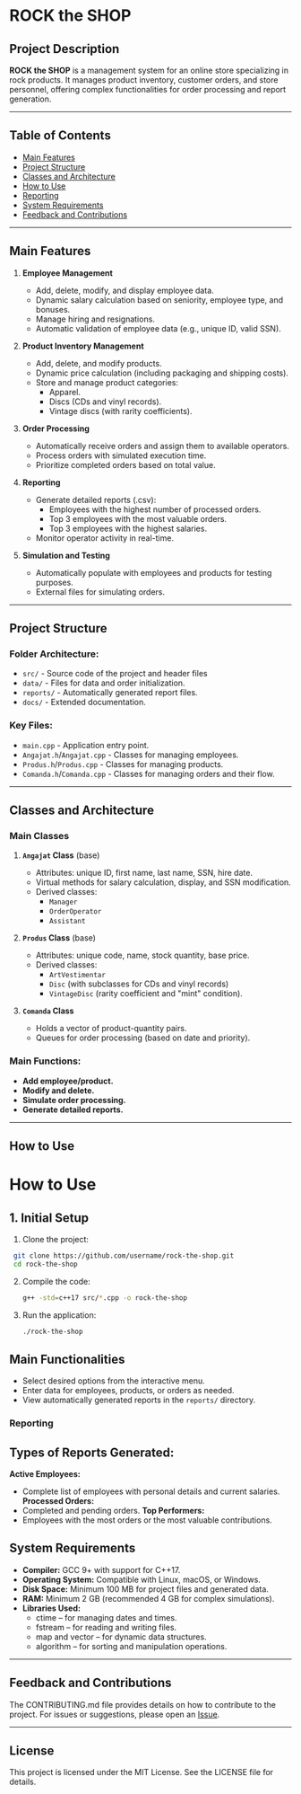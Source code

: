 # ROCK the SHOP

## Project Description

**ROCK the SHOP** is a management system for an online store specializing in rock products. It manages product inventory, customer orders, and store personnel, offering complex functionalities for order processing and report generation.

---

## Table of Contents
- [Main Features](#main-features)
- [Project Structure](#project-structure)
- [Classes and Architecture](#classes-and-architecture)
- [How to Use](#how-to-use)
- [Reporting](#reporting)
- [System Requirements](#system-requirements)
- [Feedback and Contributions](#feedback-and-contributions)

---

## Main Features

1. **Employee Management**
   - Add, delete, modify, and display employee data.
   - Dynamic salary calculation based on seniority, employee type, and bonuses.
   - Manage hiring and resignations.
   - Automatic validation of employee data (e.g., unique ID, valid SSN).

2. **Product Inventory Management**
   - Add, delete, and modify products.
   - Dynamic price calculation (including packaging and shipping costs).
   - Store and manage product categories:
     - Apparel.
     - Discs (CDs and vinyl records).
     - Vintage discs (with rarity coefficients).

3. **Order Processing**
   - Automatically receive orders and assign them to available operators.
   - Process orders with simulated execution time.
   - Prioritize completed orders based on total value.

4. **Reporting**
   - Generate detailed reports (.csv):
     - Employees with the highest number of processed orders.
     - Top 3 employees with the most valuable orders.
     - Top 3 employees with the highest salaries.
   - Monitor operator activity in real-time.

5. **Simulation and Testing**
   - Automatically populate with employees and products for testing purposes.
   - External files for simulating orders.

---

## Project Structure

### Folder Architecture:
- `src/` - Source code of the project and header files
- `data/` - Files for data and order initialization.
- `reports/` - Automatically generated report files.
- `docs/` - Extended documentation.

### Key Files:
- `main.cpp` - Application entry point.
- `Angajat.h`/`Angajat.cpp` - Classes for managing employees.
- `Produs.h`/`Produs.cpp` - Classes for managing products.
- `Comanda.h`/`Comanda.cpp` - Classes for managing orders and their flow.

---

## Classes and Architecture

### Main Classes
1. **`Angajat` Class** (base)
   - Attributes: unique ID, first name, last name, SSN, hire date.
   - Virtual methods for salary calculation, display, and SSN modification.
   - Derived classes:
     - `Manager`
     - `OrderOperator`
     - `Assistant`

2. **`Produs` Class** (base)
   - Attributes: unique code, name, stock quantity, base price.
   - Derived classes:
     - `ArtVestimentar`
     - `Disc` (with subclasses for CDs and vinyl records)
     - `VintageDisc` (rarity coefficient and "mint" condition).

3. **`Comanda` Class**
   - Holds a vector of product-quantity pairs.
   - Queues for order processing (based on date and priority).

### Main Functions:
- **Add employee/product.**
- **Modify and delete.**
- **Simulate order processing.**
- **Generate detailed reports.**

---

## How to Use

# How to Use

## 1. Initial Setup
1. Clone the project:
  ```bash
   git clone https://github.com/username/rock-the-shop.git
   cd rock-the-shop
  ```
2. Compile the code:
   ```bash
   g++ -std=c++17 src/*.cpp -o rock-the-shop
    ```
3. Run the application:
   ```bash
   ./rock-the-shop
    ```
   
## Main Functionalities
- Select desired options from the interactive menu.
- Enter data for employees, products, or orders as needed.
- View automatically generated reports in the `reports/` directory.


### Reporting

## Types of Reports Generated:
**Active Employees:**
  - Complete list of employees with personal details and current salaries.
**Processed Orders:**
  - Completed and pending orders.
**Top Performers:**
  - Employees with the most orders or the most valuable contributions.

## System Requirements
- **Compiler:** GCC 9+ with support for C++17.
- **Operating System:** Compatible with Linux, macOS, or Windows.
- **Disk Space:** Minimum 100 MB for project files and generated data.
- **RAM:** Minimum 2 GB (recommended 4 GB for complex simulations).
- **Libraries Used:** 
  - ctime – for managing dates and times.
  - fstream – for reading and writing files.
  - map and vector – for dynamic data structures.
  - algorithm – for sorting and manipulation operations.

---

## Feedback and Contributions

The CONTRIBUTING.md file provides details on how to contribute to the project.
For issues or suggestions, please open an [Issue](https://github.com/username/rock-the-shop/issues).

---

## License

This project is licensed under the MIT License. See the LICENSE file for details.



